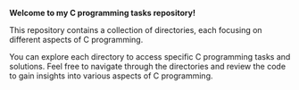 **Welcome to my C programming tasks repository!**

This repository contains a collection of directories, each focusing on different aspects of C programming. 

You can explore each directory to access specific C programming tasks and solutions. Feel free to navigate through the directories and review the code to gain insights into various aspects of C programming.

